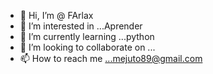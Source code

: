 - 👋 Hi, I’m @ FArlax
- 👀 I’m interested in ...Aprender
- 🌱 I’m currently learning ...python
- 💞️ I’m looking to collaborate on ...
- 📫 How to reach me ...mejuto89@gmail.com

<!---
Farlax/Farlax is a ✨ special ✨ repository because its `README.md` (this file) appears on your GitHub profile.
You can click the Preview link to take a look at your changes.
--->
